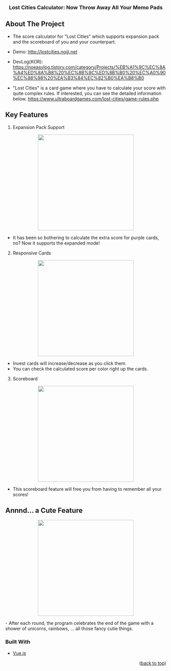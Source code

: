 <div id="top"></div>
<!--
*** Thanks for checking out the Best-README-Template. If you have a suggestion
*** that would make this better, please fork the repo and create a pull request
*** or simply open an issue with the tag "enhancement".
*** Don't forget to give the project a star!
*** Thanks again! Now go create something AMAZING! :D
-->


<!-- PROJECT LOGO -->
<br />
<div align="center">
  <h3 align="center">Lost Cities Calculator: Now Throw Away All Your Memo Pads</h3>

</div>


<!-- ABOUT THE PROJECT -->
## About The Project

- The score calculator for "Lost Cities" which supports expansion pack and the scoreboard of you and your counterpart.
- Demo: http://lostcities.noiji.net
- DevLog(KOR): https://noeasylog.tistory.com/category/Projects/%EB%A1%9C%EC%8A%A4%ED%8A%B8%20%EC%8B%9C%ED%8B%B0%20%EC%A0%90%EC%88%98%20%EA%B3%84%EC%82%B0%EA%B8%B0

- "Lost Cities" is a card game where you have to calculate your score with quite complex rules. If interested, you can see the detailed information below.
  https://www.ultraboardgames.com/lost-cities/game-rules.php
  
  
## Key Features

  1. Expansion Pack Support

<p align="center"><img src = "https://user-images.githubusercontent.com/52301388/155473010-5bd1a724-9a11-4370-a4ff-8e5c2db266ae.gif" width="300" align=center> </img></p>

- It has been so bothering to calculate the extra score for purple cards, no? Now it supports the expanded mode!  

2. Responsive Cards
<p align="center"><img src = "https://user-images.githubusercontent.com/52301388/155470790-b40519ed-6b0b-45ef-a974-77c864bf72fc.gif" width="300" align=center> </img></p>

  - Invest cards will increase/decrease as you click them.
  - You can check the calculated score per color right up the cards.

 3. Scoreboard
<p align="center"><img src = "https://user-images.githubusercontent.com/52301388/155471017-c5e5c332-5f2a-43da-880b-5447b495b100.png" width="300" align=center> </img></p>

- This scoreboard feature will free you from having to remember all your scores! 


## Annnd... a Cute Feature
<p align="center"><img src = "https://user-images.githubusercontent.com/52301388/155471702-f551b2bf-7ca1-43c2-9a06-33f014be50f9.gif" width="300" align=center> </img></p>
- After each round, the program celebrates the end of the game with a shower of unicorns, rainbows, ... all those fancy cutie things.

### Built With

* [Vue.js](https://vuejs.org/)

<p align="right">(<a href="#top">back to top</a>)</p>

